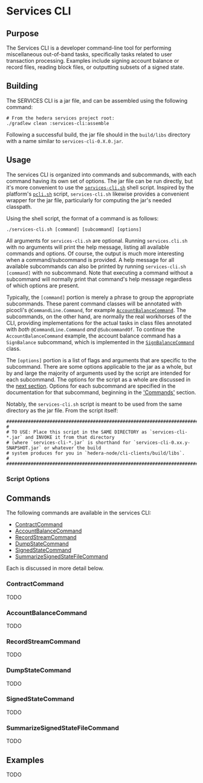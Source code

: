 # Services CLI

## Purpose

The Services CLI is a developer command-line tool for performing miscellaneous out-of-band tasks, specifically
tasks related to user transaction processing. Examples include signing account balance or record files,
reading block files, or outputting subsets of a signed state.

## Building

The SERVICES CLI is a jar file, and can be assembled using the following command:

```shell
# From the hedera services project root:
./gradlew clean :services-cli:assemble
```

Following a successful build, the jar file should in the `build/libs` directory with a name similar to
`services-cli-0.X.0.jar`.

## Usage

The services CLI is organized into commands and subcommands, with each command having its own set of options.
The jar file can be run directly, but it's more convenient to use the [`services-cli.sh`](services-cli.sh)
shell script. Inspired by the platform's [`pcli.sh`](../../platform-sdk/pcli.sh) script, `services-cli.sh`
likewise provides a convenient wrapper for the jar file, particularly for computing the jar's needed classpath.

Using the shell script, the format of a command is as follows:

```shell
./services-cli.sh [command] [subcommand] [options]
```

All arguments for `services-cli.sh` are optional. Running `services.cli.sh` with no arguments will print the
help message, listing all available commands and options. Of course, the output is much more interesting when
a command/subcommand is provided. A help message for all available subcommands can also be printed by running
`services-cli.sh [command]` with no subcommand. Note that executing a command without a subcommand will
normally print that command's help message regardless of which options are present.

Typically, the `[command]` portion is merely a phrase to group the appropriate subcommands. These parent command
classes will be annotated with picocli's `@CommandLine.Command`, for example
[`AccountBalanceCommand`](src/main/java/com/hedera/services/cli/sign/AccountBalanceCommand.java). The subcommands,
on the other hand, are normally the real workhorses of the CLI, providing implementations for the actual tasks in
class files annotated with _both_ `@CommandLine.Command` _and_ `@SubcommandOf`. To continue the
`AccountBalanceCommand` example, the account balance command has a `SignBalance` subcommand, which is implemented
in the [`SignBalanceCommand`](src/main/java/com/hedera/services/cli/sign/SignBalanceCommand.java) class.

The `[options]` portion is a list of flags and arguments that are specific to the subcommand. There are some
options applicable to the jar as a whole, but by and large the majority of arguments used by the script are
intended for each subcommand. The options for the script as a whole are discussed in the
[next section](#script-options). Options for each subcommand are specified in the documentation for that
subcommand, beginning in the ['Commands'](#commands) section.

Notably, the `services-cli.sh` script is meant to be used from the same directory as the jar file. From the
script itself:

```shell
#############################################################################################################
#
# TO USE: Place this script in the SAME DIRECTORY as `services-cli-*.jar` and INVOKE it from that directory
# (where `services-cli-*.jar` is shorthand for `services-cli-0.xx.y-SNAPSHOT.jar` or whatever the build
# system produces for you in `hedera-node/cli-clients/build/libs`.
#
#############################################################################################################
```

### Script Options

## Commands

The following commands are available in the services CLI:

* [ContractCommand](#ContractCommand)
* [AccountBalanceCommand](#AccountBalanceCommand)
* [RecordStreamCommand](#RecordStreamCommand)
* [DumpStateCommand](#DumpStateCommand)
* [SignedStateCommand](#SignedStateCommand)
* [SummarizeSignedStateFileCommand](#SummarizeSignedStateFileCommand)

Each is discussed in more detail below.

### ContractCommand

TODO

### AccountBalanceCommand

TODO

### RecordStreamCommand

TODO

### DumpStateCommand

TODO

### SignedStateCommand

TODO

### SummarizeSignedStateFileCommand

TODO

## Examples

TODO
